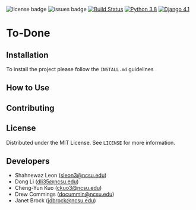 ![license badge](https://img.shields.io/github/license/shahleon/cs510-homework-1)
![issues badge](https://img.shields.io/github/issues/shahleon/smart-todo)
[![Build Status](https://app.travis-ci.com/shahleon/smart-todo.svg?branch=main)](https://app.travis-ci.com/shahleon/smart-todo)
[![Python 3.8](https://img.shields.io/badge/python-3.8-blue.svg)](https://www.python.org/downloads/release/python-380/)
[![Django 4.1](https://img.shields.io/badge/django-4.1-blue.svg)](https://docs.djangoproject.com/en/4.1/releases/4.1/)
# To-Done


## Installation

To install the project please follow the `INSTALL.md` guidelines

## How to Use


## Contributing


## License

Distributed under the MIT License. See `LICENSE` for more information.

## Developers

* Shahnewaz Leon (sleon3@ncsu.edu)
* Dong Li (dli35@ncsu.edu)
* Cheng-Yun Kuo (ckuo3@ncsu.edu)
* Drew Commings (docummin@ncsu.edu)
* Janet Brock (jdbrock@ncsu.edu)

